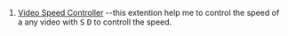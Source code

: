
1. [Video Speed Controller](https://chrome.google.com/webstore/detail/video-speed-controller/nffaoalbilbmmfgbnbgppjihopabppdk?hl=en) 
   --this extention help  me to control the speed of a any video with <kbd>S</kbd> <kbd>D</kbd> to controll the speed.
